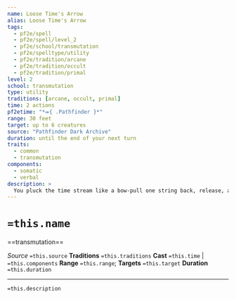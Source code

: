 ```yaml
---
name: Loose Time's Arrow
alias: Loose Time's Arrow
tags:
  - pf2e/spell
  - pf2e/spell/level_2
  - pf2e/school/transmutation
  - pf2e/spelltype/utility
  - pf2e/tradition/arcane
  - pf2e/tradition/occult
  - pf2e/tradition/primal
level: 2
school: transmutation
type: utility
traditions: [arcane, occult, primal]
time: 2 actions
pf2etime: "*⬺{ .Pathfinder }*"
range: 30 feet
target: up to 6 creatures
source: "Pathfinder Dark Archive"
duration: until the end of your next turn
traits:
  - common
  - transmutation
components:
  - somatic
  - verbal
description: >
  You pluck the time stream like a bow-pull one string back, release, and watch a creature fly. All affected targets are [[Quickened]]. They can use the extra action only to Step or Stride.
---
```

# `=this.name`
==transmutation==

*Source* `=this.source`
**Traditions** `=this.traditions`
**Cast** `=this.time` | `=this.components`
**Range** `=this.range`; **Targets** `=this.target`
**Duration** `=this.duration`

***
`=this.description`